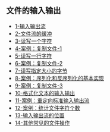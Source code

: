 ## 文件的输入输出

- [1-输入输出流](../../imooc/chapter11/01.io_basics.c)
- [2-文件流的缓冲](../../imooc/chapter11/02.set_buf.c)
- [3-读写一个字符](../../imooc/chapter11/03.read_write_a_character.c)
- [4-案例：复制文件-1](../../imooc/chapter11/04.copy_file_1.c)
- [5-读写一行字符](../../imooc/chapter11/05.read_write_a_line.c)
- [6-案例：复制文件-2](../../imooc/chapter11/06.copy_file_2.c)
- [7-读写指定大小的字节]()
- [8-案例：序列化和反序列化的基本实现]()
- [9-案例：复制文件-3]()
- [10-格式化文本的输入输出]()
- [11-案例：重定向标准输入输出流]()
- [12-案例：统计文件字符个数]()
- [13-输入输出流的位置]()
- [14-其他常见的文件操作]()